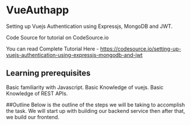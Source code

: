 # VueAuthapp
Setting up Vuejs Authentication using Expressjs, MongoDB and JWT.

Code Source for tutorial on  CodeSource.io 


You can read Complete Tutorial Here - https://codesource.io/setting-up-vuejs-authentication-using-expressjs-mongodb-and-jwt

## Learning prerequisites
Basic familiarity with Javascript.
Basic Knowledge of vuejs.
Basic Knowledge of REST APIs.

##Outline
Below is the outline of the steps we will be taking to accomplish the task. We will start up with building our backend service then after that, we build our frontend.
